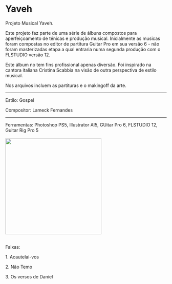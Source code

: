 # Yaveh
Projeto Musical Yaveh.

Este projeto faz parte de uma série de álbuns compostos para aperfeiçoamento de ténicas e produção musical. Inicialmente as musicas foram compostas no editor de partitura Guitar Pro em sua versão 6 - não foram masterizadas etapa a qual entraria numa segunda produção com o FLSTUDIO versão 12.

Este álbum no tem fins profissional apenas diversão. Foi inspirado na cantora italiana Cristina Scabbia na visão de outra perspectiva de estilo musical.

Nos arquivos incluem as partituras e o makingoff da arte.<br>

<hr>
<p>Estilo: Gospel</p>
<p>Compositor: Lameck Fernandes</p>

<hr>
Ferramentas: Photoshop PS5, Illustrator AI5, GUitar Pro 6, FLSTUDIO 12, Guitar Rig Pro 5
<br><br>

<img src="https://preview.ibb.co/gT6nYk/capa_yaveh.jpg" width="300" height="300">
<br><br>
<p>Faixas: </p>
<p>1. Acautelai-vos</p>
<p>2. Não Temo</p>
<p>3. Os versos de Daniel</p>


